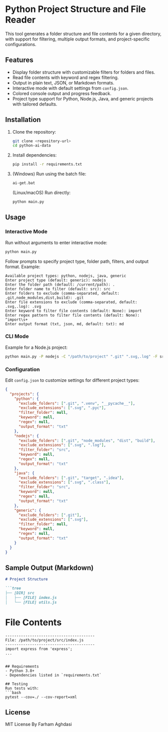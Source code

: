 # Python Project Structure and File Reader

This tool generates a folder structure and file contents for a given directory, with support for filtering, multiple output formats, and project-specific configurations.

## Features
- Display folder structure with customizable filters for folders and files.
- Read file contents with keyword and regex filtering.
- Output in plain text, JSON, or Markdown formats.
- Interactive mode with default settings from `config.json`.
- Colored console output and progress feedback.
- Project type support for Python, Node.js, Java, and generic projects with tailored defaults.

## Installation
1. Clone the repository:
   ```bash
   git clone <repository-url>
   cd python-ai-data
   ```
2. Install dependencies:
   ```bash
   pip install -r requirements.txt
   ```
3. (Windows) Run using the batch file:
   ```bash
   ai-get.bat
   ```
   (Linux/macOS) Run directly:
   ```bash
   python main.py
   ```

## Usage
### Interactive Mode
Run without arguments to enter interactive mode:
```bash
python main.py
```
Follow prompts to specify project type, folder path, filters, and output format. Example:
```
Available project types: python, nodejs, java, generic
Enter project type (default: generic): nodejs
Enter the folder path (default: /current/path): .
Enter folder name to filter (default: src): src
Enter folders to exclude (comma-separated, default: .git,node_modules,dist,build): .git
Enter file extensions to exclude (comma-separated, default: .svg,.log): .svg
Enter keyword to filter file contents (default: None): import
Enter regex pattern to filter file contents (default: None): ^import\s+
Enter output format (txt, json, md, default: txt): md
```

### CLI Mode
Example for a Node.js project:
```bash
python main.py -P nodejs -C "/path/to/project" ".git" ".svg,.log" -F src -K import -R "^import\s+" --format md
```

### Configuration
Edit `config.json` to customize settings for different project types:
```json
{
  "projects": {
    "python": {
      "exclude_folders": [".git", ".venv", "__pycache__"],
      "exclude_extensions": [".svg", ".pyc"],
      "filter_folder": null,
      "keyword": null,
      "regex": null,
      "output_format": "txt"
    },
    "nodejs": {
      "exclude_folders": [".git", "node_modules", "dist", "build"],
      "exclude_extensions": [".svg", ".log"],
      "filter_folder": "src",
      "keyword": null,
      "regex": null,
      "output_format": "txt"
    },
    "java": {
      "exclude_folders": [".git", "target", ".idea"],
      "exclude_extensions": [".svg", ".class"],
      "filter_folder": "src",
      "keyword": null,
      "regex": null,
      "output_format": "txt"
    },
    "generic": {
      "exclude_folders": [".git"],
      "exclude_extensions": [".svg"],
      "filter_folder": null,
      "keyword": null,
      "regex": null,
      "output_format": "txt"
    }
  }
}
```

## Sample Output (Markdown)
```markdown
# Project Structure

```tree
├── [DIR] src
│   ├── [FILE] index.js
│   └── [FILE] utils.js
```

# File Contents

```text
----------------------------------------
File: /path/to/project/src/index.js
----------------------------------------
import express from 'express';
...
```
```

## Requirements
- Python 3.8+
- Dependencies listed in `requirements.txt`

## Testing
Run tests with:
```bash
pytest --cov=./ --cov-report=xml
```

## License
MIT License
By Farham Aghdasi